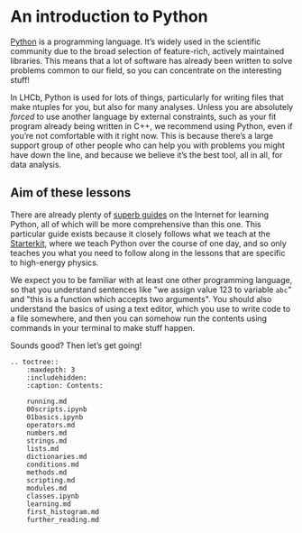 # An introduction to Python

[Python][python] is a programming language. It’s widely used in the
scientific community due to the broad selection of feature-rich, actively 
maintained libraries. This means that a lot of software has already been 
written to solve problems common to our field, so you can concentrate on the 
interesting stuff!

In LHCb, Python is used for lots of things, particularly for writing files that 
make ntuples for you, but also for many analyses.
Unless you are absolutely _forced_ to use another language by external 
constraints, such as your fit program already being written in C++, we 
recommend using Python, even if you’re not comfortable with it right now. This 
is because there’s a large support group of other people who can help you with 
problems you might have down the line, and because we believe it’s the best 
tool, all in all, for data analysis.

## Aim of these lessons

There are already plenty of [superb guides][learn] on the Internet for learning 
Python, all of which will be more comprehensive than this one. This particular 
guide exists because it closely follows what we teach at the 
[Starterkit][starterkit], where we teach Python over the course of one day, and 
so only teaches you what you need to follow along in the lessons that are 
specific to high-energy physics.

We expect you to be familiar with at least one other programming language, so 
that you understand sentences like "we assign value 123 to variable `abc`" and 
"this is a function which accepts two arguments". You should also understand 
the basics of using a text editor, which you use to write code to a file 
somewhere, and then you can somehow run the contents using commands in your 
terminal to make stuff happen.

Sounds good? Then let’s get going!

[python]: https://www.python.org/
[starterkit]: https://lhcb.github.io/starterkit/
[learn]: https://www.google.com/search?q=learn+python

```eval_rst
.. toctree::
    :maxdepth: 3
    :includehidden:
    :caption: Contents:

    running.md
    00scripts.ipynb
    01basics.ipynb
    operators.md
    numbers.md
    strings.md
    lists.md
    dictionaries.md
    conditions.md
    methods.md
    scripting.md
    modules.md
    classes.ipynb
    learning.md
    first_histogram.md
    further_reading.md
```
